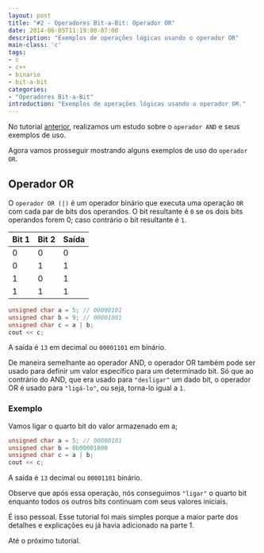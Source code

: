 ```yaml
---
layout: post
title: "#2 - Operadores Bit-a-Bit: Operador OR"
date: 2014-06-05T11:19:00-07:00
description: "Exemplos de operações lógicas usando o operador OR"
main-class: 'c'
tags:
- c
- c++
- binario
- bit-a-bit
categories:
- "Operadores Bit-a-Bit"
introduction: "Exemplos de operações lógicas usando o operador OR."
---
```


No tutorial [anterior](https://mstuttgart.github.io/2014/06/05/2014-06-04-operadores-bit-bit-parte-1-de-5/), realizamos um estudo sobre o `operador AND` e seus exemplos de uso.

Agora vamos prosseguir mostrando alguns exemplos de uso do `operador OR`.

## Operador OR

O `operador OR (|)` é um operador binário que executa uma operação `OR` com cada par de bits dos operandos. O bit resultante é `0` se os dois bits operandos forem 0; caso contrário o bit resultante é `1`.

Bit 1|Bit 2|Saída
:---|:-|:--
0|	0|	0
0|	1|	1
1|	0|	1
1|	1|	1

```cpp
unsigned char a = 5; // 00000101
unsigned char b = 9; // 00001001
unsigned char c = a | b;
cout << c;
```
A saída é `13` em decimal ou `00001101` em binário.

De maneira semelhante ao operador AND, o operador OR também pode ser usado para definir um valor específico para um determinado bit. Só que ao contrário do AND, que era usado para `"desligar"` um dado bit, o operador OR é usado para `"ligá-lo"`, ou seja, torna-lo igual a `1`.

### Exemplo

Vamos ligar o quarto bit do valor armazenado em a;

```cpp
unsigned char a = 5; // 00000101
unsigned char b = 0b00001000
unsigned char c = a | b;
cout << c;
```
A saída é `13` decimal ou `00001101` binário.

Observe que após essa operação, nós conseguimos `"ligar"` o quarto bit enquanto todos os outros bits continuam com seus valores iniciais.

É isso pessoal. Esse tutorial foi mais simples porque a maior parte dos detalhes e explicações eu já havia adicionado na parte 1.

Até o próximo tutorial.